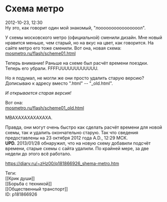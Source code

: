 Схема метро
============

   
 2012-10-23, 12:30   
  Ну это, как говорит один мой знакомый, "лоооооооооооооооол".   
   
 У схемы московского метро (официальной) сменили дизайн. Мне новый нравится меньше, чем старый, но на вкус на цвет, как говорится. На сайте метро его тоже сменили. Вот она, новая схема:   
  [mosmetro.ru/flash/scheme01.html](http://mosmetro.ru/flash/scheme01.html)    
   
 Теперь внимание! Раньше на схеме был расчёт времени поездки. Теперь его убрали. FFFFUUUUUUUUUUUU.   
   
 Но я подумал, не могли же они просто удалить старую версию? Дописываю к адресу вместо ".html" -- "\_old.html".   
   
  *И открывается старая версия!*    
   
 Вот она:   
  [mosmetro.ru/flash/scheme01\_old.html](http://mosmetro.ru/flash/scheme01_old.html)    
   
 МВАХАХАХАХАХАХА.   
   
 Правда, они могут очень быстро как сделать расчёт времени для новой схемы, так и удалить окончательно старую. Так что сведения предоставлены на 23 октября 2012 года A.D., 12:29 МСК.   
  **UPD.**  2013/01/28 обнаружил, что на новую схему добавили подсчёт времени, старые схемы с сайта удалили. По крайней мере, за две недели до этого всё работало.   
    
 <https://diary.ru/~zHz00/p181866926_shema-metro.htm>   
   
 Теги:   
 [[Крик души]]   
 [[Борьба с техникой]]   
 [[Общественный транспорт]]   
 ID: p181866926